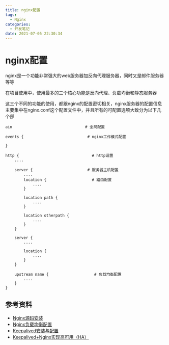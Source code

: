 ```yaml
---
title: nginx配置
tags:
  - Nginx
categories:
  - 开发笔记 
date: 2021-07-05 22:30:34
---
```

# nginx配置

nginx是一个功能非常强大的web服务器加反向代理服务器，同时又是邮件服务器等等

在项目使用中，使用最多的三个核心功能是反向代理、负载均衡和静态服务器

这三个不同的功能的使用，都跟nginx的配置密切相关，nginx服务器的配置信息主要集中在nginx.conf这个配置文件中，并且所有的可配置选项大致分为以下几个部

```nginx
ain                                # 全局配置

events {                            # nginx工作模式配置

}

http {                                # http设置
    ....

    server {                        # 服务器主机配置
        ....
        location {                    # 路由配置
            ....
        }

        location path {
            ....
        }

        location otherpath {
            ....
        }
    }

    server {
        ....

        location {
            ....
        }
    }

    upstream name {                    # 负载均衡配置
        ....
    }
}
```

## 参考资料
- [Nginx源码安装](https://blog.csdn.net/xyang81/article/details/51476293)
- [Nginx负载均衡配置](https://blog.csdn.net/xyang81/article/details/51702900)
- [Keepalived安装与配置](https://blog.csdn.net/xyang81/article/details/52554398)
- [Keepalived+Nginx实现高可用（HA）](https://blog.csdn.net/xyang81/article/details/52556886)